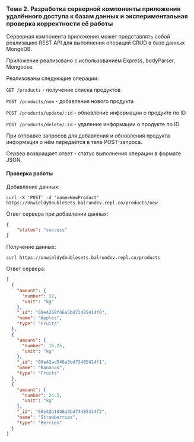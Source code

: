 ### Тема 2. Разработка серверной компоненты приложения удалённого доступа к базам данных и экспериментальная проверка корректности её работы

Серверная компонента приложения может представлять собой реализацию REST API для выполнения операций CRUD в базе данных MongoDB.

Приложение реализовано с использованием Express, bodyParser, Mongoose.

Реализованы следующие операции:

`GET /products` - получение списка продуктов

`POST /products/new` - добавление нового продукта

`POST /products/update/:id` - обновление информации о продукте по ID

`POST /products/delete/:id` - удаление информации о продукте по ID

При отправке запросов для добавления и обновления продукта информация о нём передаётся в теле POST-запроса.

Сервер возвращает ответ - статус выполнения операции в формате JSON.

#### Проверка работы

Добавление данных:

```
curl -X 'POST' -d 'name=NewProduct' https://UnwieldyDoubleSets.balrundev.repl.co/products/new
```

Ответ сервера при добавлении данных:

```json
{
	"status": "success"
}
```

Получение данных:

```
curl https://unwieldydoublesets.balrundev.repl.co/products
```

Ответ сервера:

```json
[
  {
    "amount": {
      "number": 32,
      "unit": "kg"
    },
    "_id": "60e4268f46a5bd73485414f0",
    "name": "Apples",
    "type": "Fruits"
  },
  {
    "amount": {
      "number": 16.25,
      "unit": "kg"
    },
    "_id": "60e42ad546a5bd73485414f1",
    "name": "Bananas",
    "type": "Fruits"
  },
  {
    "amount": {
      "number": 24.5,
      "unit": "kg"
    },
    "_id": "60e42b1046a5bd73485414f2",
    "name": "Strawberries",
    "type": "Berries"
  }
]
```

